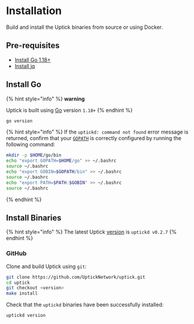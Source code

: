 # Installation

Build and install the Uptick binaries from source or using Docker.

## Pre-requisites

* [Install Go 1.18+](https://golang.org/dl/)
* [Install jq](https://stedolan.github.io/jq/download/)

## Install Go

{% hint style="info" %}
**warning**

Uptick is built using [Go](https://golang.org/dl/) version `1.18+`
{% endhint %}

```bash
go version
```

{% hint style="info" %}
If the `uptickd: command not found` error message is returned, confirm that your [`GOPATH`](https://golang.org/doc/gopath_code#GOPATH) is correctly configured by running the following command:

```bash
mkdir -p $HOME/go/bin
echo "export GOPATH=$HOME/go" >> ~/.bashrc
source ~/.bashrc
echo "export GOBIN=$GOPATH/bin" >> ~/.bashrc
source ~/.bashrc
echo "export PATH=$PATH:$GOBIN" >> ~/.bashrc
source ~/.bashrc
```
{% endhint %}

## Install Binaries

{% hint style="info" %}
The latest Uptick [version](https://github.com/UptickNetwork/uptick/releases) is `uptickd v0.2.7`
{% endhint %}

### GitHub

Clone and build Uptick using `git`:

```bash
git clone https://github.com/UptickNetwork/uptick.git
cd uptick
git checkout <version>
make install
```

Check that the `uptickd` binaries have been successfully installed:

```bash
uptickd version
```
